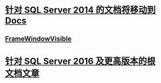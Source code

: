 # [针对 SQL Server 2014 的文档将移动到 Docs](docs-sql-server-2014-from-msdn.md)

## [FrameWindowVisible](relational-databases/sqltoolsvsnativehelpers-framewindowvisible.md)

# [针对 SQL Server 2016 及更高版本的根文档文章](https://docs.microsoft.com/sql/?view=sql-server-2016)

